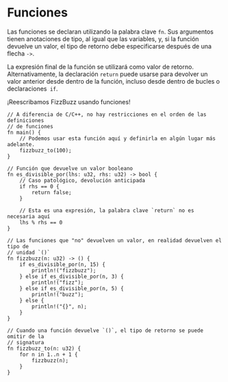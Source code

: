 # Funciones

Las funciones se declaran utilizando la palabra clave `fn`. Sus argumentos
tienen anotaciones de tipo, al igual que las variables, y, si la función
devuelve un valor, el tipo de retorno debe especificarse después de una flecha
`->`.

La expresión final de la función se utilizará como valor de retorno.
Alternativamente, la declaración `return` puede usarse para devolver un valor
anterior desde dentro de la función, incluso desde dentro de bucles o
declaraciones` if`.

¡Reescribamos FizzBuzz usando funciones!

```rust,editable
// A diferencia de C/C++, no hay restricciones en el orden de las definiciones
// de funciones
fn main() {
    // Podemos usar esta función aquí y definirla en algún lugar más adelante.
    fizzbuzz_to(100);
}

// Función que devuelve un valor booleano
fn es_divisible_por(lhs: u32, rhs: u32) -> bool {
    // Caso patológico, devolución anticipada
    if rhs == 0 {
        return false;
    }

    // Esta es una expresión, la palabra clave `return` no es necesaria aquí
    lhs % rhs == 0
}

// Las funciones que "no" devuelven un valor, en realidad devuelven el tipo de
// unidad `()`
fn fizzbuzz(n: u32) -> () {
    if es_divisible_por(n, 15) {
        println!("fizzbuzz");
    } else if es_divisible_por(n, 3) {
        println!("fizz");
    } else if es_divisible_por(n, 5) {
        println!("buzz");
    } else {
        println!("{}", n);
    }
}

// Cuando una función devuelve `()`, el tipo de retorno se puede omitir de la
// signatura
fn fizzbuzz_to(n: u32) {
    for n in 1..n + 1 {
        fizzbuzz(n);
    }
}
```
